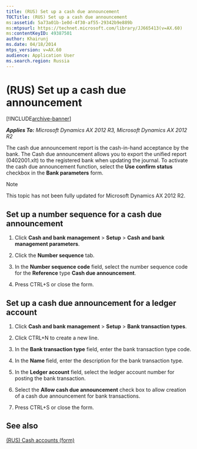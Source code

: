```yaml
---
title: (RUS) Set up a cash due announcement
TOCTitle: (RUS) Set up a cash due announcement
ms:assetid: 5a73a01b-1e0d-4f30-af55-29342b9e889b
ms:mtpsurl: https://technet.microsoft.com/library/JJ665413(v=AX.60)
ms:contentKeyID: 49387501
author: Khairunj
ms.date: 04/18/2014
mtps_version: v=AX.60
audience: Application User
ms.search.region: Russia
---
```


# (RUS) Set up a cash due announcement 


[!INCLUDE[archive-banner](includes/archive-banner.md)]


_**Applies To:** Microsoft Dynamics AX 2012 R3, Microsoft Dynamics AX 2012 R2_

The cash due announcement report is the cash-in-hand acceptance by the bank. The Cash due announcement allows you to export the unified report (0402001.xlt) to the registered bank when updating the journal. To activate the cash due announcement function, select the **Use confirm status** checkbox in the **Bank parameters** form.


> [!NOTE]
> <P>This topic has not been fully updated for Microsoft Dynamics AX 2012 R2.</P>



## Set up a number sequence for a cash due announcement

1.  Click **Cash and bank management** \> **Setup** \> **Cash and bank management parameters**.

2.  Click the **Number sequence** tab.

3.  In the **Number sequence code** field, select the number sequence code for the **Reference** type **Cash due announcement**.

4.  Press CTRL+S or close the form.

## Set up a cash due announcement for a ledger account

1.  Click **Cash and bank management** \> **Setup** \> **Bank transaction types**.

2.  Click CTRL+N to create a new line.

3.  In the **Bank transaction type** field, enter the bank transaction type code.

4.  In the **Name** field, enter the description for the bank transaction type.

5.  In the **Ledger account** field, select the ledger account number for posting the bank transaction.

6.  Select the **Allow cash due announcement** check box to allow creation of a cash due announcement for bank transactions.

7.  Press CTRL+S or close the form.

## See also

[(RUS) Cash accounts (form)](https://technet.microsoft.com/library/jj665230\(v=ax.60\))

  


